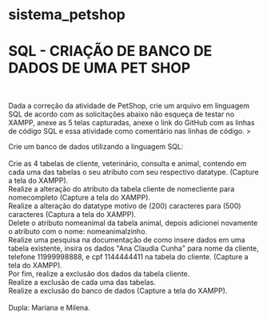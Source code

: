 # sistema_petshop

<h1>SQL - CRIAÇÃO DE BANCO DE DADOS DE UMA PET SHOP</h1><br>

Dada a correção da atividade de PetShop, crie um arquivo em linguagem SQL de acordo com as solicitações abaixo não esqueça de testar no XAMPP, anexe as 5 telas capturadas, anexe o link do GitHub com as linhas de código SQL e essa atividade como comentário nas linhas de código. ><br>

Crie um banco de dados utilizando a linguagem SQL:<br><br>
Crie as 4 tabelas de cliente, veterinário, consulta e animal, contendo em cada uma das tabelas o seu atributo com seu respectivo datatype. (Capture a tela do XAMPP).<br>
Realize a alteração do atributo da tabela cliente de nomecliente para nomecompleto (Capture a tela do XAMPP).<br>
Realize a alteração do datatype motivo de (200) caracteres para (500) caracteres (Captura a tela do XAMPP).<br>
Delete o atributo nomeanimal da tabela animal, depois adicionei novamente o atributo com o nome: nomeanimalzinho.<br>
Realize uma pesquisa na documentação de como insere dados em uma tabela existente, insira os dados "Ana Claudia Cunha" para nome da cliente, telefone 11999998888, e cpf 1144444411 na tabela do cliente. (Capture a tela do XAMPP).<br>
Por fim, realize a exclusão dos dados da tabela cliente.<br>
Realize a exclusão de cada uma das tabelas.<br>
Realize a exclusão do banco de dados (Capture a tela do XAMPP).<br><br>
Dupla: Mariana e Milena.
